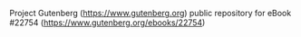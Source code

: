 Project Gutenberg (https://www.gutenberg.org) public repository for eBook #22754 (https://www.gutenberg.org/ebooks/22754)
